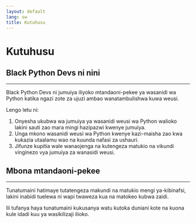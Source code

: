 ```yaml
---
layout: default
lang: sw
title: Kutuhusu
---
```


# Kutuhusu

## Black Python Devs ni nini

---

Black Python Devs ni jumuiya iliyoko mtandaoni-pekee ya wasanidi wa Python katika ngazi zote za ujuzi ambao wanatambulishwa kuwa weusi.

Lengo letu ni:

1. Onyesha ukubwa wa jumuiya ya wasanidi weusi wa Python walioko lakini sauti zao mara mingi hazipazwi kwenye jumuiya.
2. Unga mkono wasanidi weusi wa Python kwenye kazi-maisha zao kwa kukazia utaalamu wao na kuunda nafasi za ushauri.
3. Jifunze kupitia wale wanaojenga na kutengeza matukio na vikundi vinginezo vya jumuiya za wanasidi weusi.

## Mbona mtandaoni-pekee

---
Tunatumaini hatimaye tutatengeza makundi na matukio mengi ya-kibinafsi, lakini inabidi tuelewa ni wapi twaweza kua na matokeo kubwa zaidi.

Ili tufanya haya tunatumaini kukusanya watu kutoka duniani kote na kuona kule idadi kuu ya wasikilizaji ilioko.
